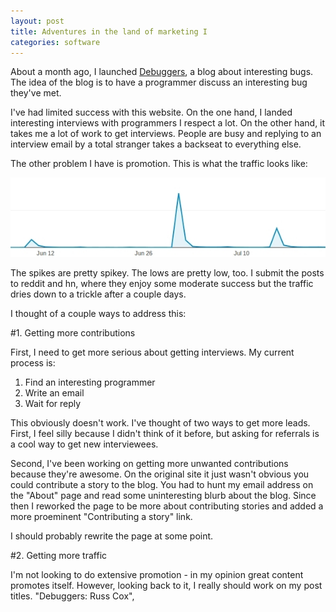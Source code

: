 ```yaml
---
layout: post
title: Adventures in the land of marketing I
categories: software
---
```

About a month ago, I launched [Debuggers](http://debuggers.co), a blog about interesting bugs. The idea of the blog is to have a programmer discuss an interesting bug they've met.

I've had limited success with this website. On the one hand, I landed interesting interviews with programmers I respect a lot. On the other hand, it takes me a lot of work to get interviews. People are busy and replying to an interview email by a total stranger takes a backseat to everything else.

The other problem I have is promotion. This is what the traffic looks like:

![hit graph](/images/debuggers/ga.jpg)

The spikes are pretty spikey. The lows are pretty low, too. I submit the posts to reddit and hn, where they enjoy some moderate success but the traffic dries down to a trickle after a couple days.

I thought of a couple ways to address this:

#1. Getting more contributions

First, I need to get more serious about getting interviews. My current process is:

1. Find an interesting programmer
2. Write an email
3. Wait for reply

This obviously doesn't work. I've thought of two ways to get more leads. First, I feel silly because I didn't think of it before, but asking for referrals is a cool way to get new interviewees.

Second, I've been working on getting more unwanted contributions because they're awesome. On the original site it just wasn't obvious you could contribute a story to the blog. You had to hunt my email address on the "About" page and read some uninteresting blurb about the blog. Since then I reworked the page to be more about contributing stories and added a more proeminent "Contributing a story" link. 

I should probably rewrite the page at some point.

#2. Getting more traffic

I'm not looking to do extensive promotion - in my opinion great content promotes itself. However, looking back to it, I really should work on my post titles. "Debuggers: Russ Cox",
